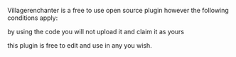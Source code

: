 Villagerenchanter is a free to use open source plugin however the following conditions apply:

by using the code you will not upload it and claim it as yours

this plugin is free to edit and use in any you wish.
